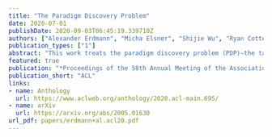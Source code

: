 ```yaml
---
title: "The Paradigm Discovery Problem"
date: 2020-07-01
publishDate: 2020-09-03T06:45:19.339710Z
authors: ["Alexander Erdmann", "Micha Elsner", "Shijie Wu", "Ryan Cotterell", "Nizar Habash"]
publication_types: ["1"]
abstract: "This work treats the paradigm discovery problem (PDP)—the task of learning an inflectional morphological system from unannotated sentences. We formalize the PDP and develop evaluation metrics for judging systems. Using currently available resources, we construct datasets for the task. We also devise a heuristic benchmark for the PDP and report empirical results on five diverse languages. Our benchmark system first makes use of word embeddings and string similarity to cluster forms by cell and by paradigm. Then, we bootstrap a neural transducer on top of the clustered data to predict words to realize the empty paradigm slots. An error analysis of our system suggests clustering by cell across different inflection classes is the most pressing challenge for future work. Our code and data are available at https://github.com/alexerdmann/ParadigmDiscovery."
featured: true
publication: "*Proceedings of the 58th Annual Meeting of the Association for Computational Linguistics*"
publication_short: "ACL"
links:
- name: Anthology
  url: https://www.aclweb.org/anthology/2020.acl-main.695/
- name: arXiv
  url: https://arxiv.org/abs/2005.01630
url_pdf: papers/erdmann+al.acl20.pdf
---
```



